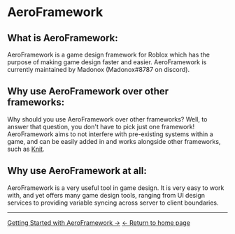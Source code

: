 # AeroFramework

## What is AeroFramework:
AeroFramework is a game design framework for Roblox which has the purpose of making game design faster and easier.  AeroFramework is currently maintained by Madonox (Madonox#8787 on discord).

## Why use AeroFramework over other frameworks:
Why should you use AeroFramework over other frameworks?  Well, to answer that question, you don't have to pick just one framework!  AeroFramework aims to not interfere with pre-existing systems within a game, and can be easily added in and works alongside other frameworks, such as [Knit](https://sleitnick.github.io/Knit/). 

## Why use AeroFramework at all:
AeroFramework is a very useful tool in game design.  It is very easy to work with, and yet offers many game design tools, ranging from UI design services to providing variable syncing across server to client boundaries.

---

[Getting Started with AeroFramework →](https://madonox.github.io/AeroFramework/getting_started)
[← Return to home page](https://madonox.github.io/AeroFramework/)
